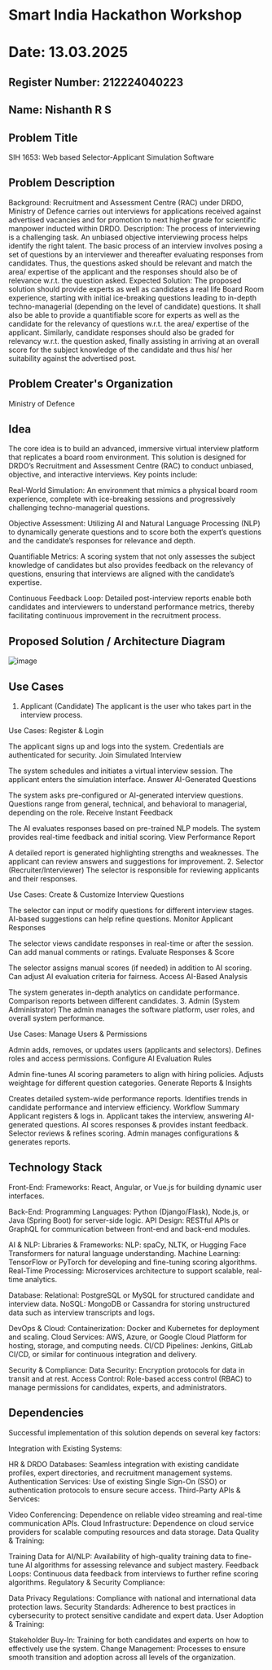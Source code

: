 # Smart India Hackathon Workshop
# Date: 13.03.2025
## Register Number: 212224040223
## Name: Nishanth R S
## Problem Title
SIH 1653: Web based Selector-Applicant Simulation Software
## Problem Description
Background: Recruitment and Assessment Centre (RAC) under DRDO, Ministry of Defence carries out interviews for applications received against advertised vacancies and for promotion to next higher grade for scientific manpower inducted within DRDO. Description: The process of interviewing is a challenging task. An unbiased objective interviewing process helps identify the right talent. The basic process of an interview involves posing a set of questions by an interviewer and thereafter evaluating responses from candidates. Thus, the questions asked should be relevant and match the area/ expertise of the applicant and the responses should also be of relevance w.r.t. the question asked. Expected Solution: The proposed solution should provide experts as well as candidates a real life Board Room experience, starting with initial ice-breaking questions leading to in-depth techno-managerial (depending on the level of candidate) questions. It shall also be able to provide a quantifiable score for experts as well as the candidate for the relevancy of questions w.r.t. the area/ expertise of the applicant. Similarly, candidate responses should also be graded for relevancy w.r.t. the question asked, finally assisting in arriving at an overall score for the subject knowledge of the candidate and thus his/ her suitability against the advertised post.

## Problem Creater's Organization
Ministry of Defence

## Idea
The core idea is to build an advanced, immersive virtual interview platform that replicates a board room environment. This solution is designed for DRDO’s Recruitment and Assessment Centre (RAC) to conduct unbiased, objective, and interactive interviews. Key points include:

Real-World Simulation:
An environment that mimics a physical board room experience, complete with ice-breaking sessions and progressively challenging techno-managerial questions.

Objective Assessment:
Utilizing AI and Natural Language Processing (NLP) to dynamically generate questions and to score both the expert’s questions and the candidate’s responses for relevance and depth.

Quantifiable Metrics:
A scoring system that not only assesses the subject knowledge of candidates but also provides feedback on the relevancy of questions, ensuring that interviews are aligned with the candidate’s expertise.

Continuous Feedback Loop:
Detailed post-interview reports enable both candidates and interviewers to understand performance metrics, thereby facilitating continuous improvement in the recruitment process.

## Proposed Solution / Architecture Diagram
![image](https://github.com/user-attachments/assets/815ee4c2-54d1-4bcb-a751-ec41645d2a7f)


## Use Cases
1. Applicant (Candidate)
The applicant is the user who takes part in the interview process.

Use Cases:
Register & Login

The applicant signs up and logs into the system.
Credentials are authenticated for security.
Join Simulated Interview

The system schedules and initiates a virtual interview session.
The applicant enters the simulation interface.
Answer AI-Generated Questions

The system asks pre-configured or AI-generated interview questions.
Questions range from general, technical, and behavioral to managerial, depending on the role.
Receive Instant Feedback

The AI evaluates responses based on pre-trained NLP models.
The system provides real-time feedback and initial scoring.
View Performance Report

A detailed report is generated highlighting strengths and weaknesses.
The applicant can review answers and suggestions for improvement.
2. Selector (Recruiter/Interviewer)
The selector is responsible for reviewing applicants and their responses.

Use Cases:
Create & Customize Interview Questions

The selector can input or modify questions for different interview stages.
AI-based suggestions can help refine questions.
Monitor Applicant Responses

The selector views candidate responses in real-time or after the session.
Can add manual comments or ratings.
Evaluate Responses & Score

The selector assigns manual scores (if needed) in addition to AI scoring.
Can adjust AI evaluation criteria for fairness.
Access AI-Based Analysis

The system generates in-depth analytics on candidate performance.
Comparison reports between different candidates.
3. Admin (System Administrator)
The admin manages the software platform, user roles, and overall system performance.

Use Cases:
Manage Users & Permissions

Admin adds, removes, or updates users (applicants and selectors).
Defines roles and access permissions.
Configure AI Evaluation Rules

Admin fine-tunes AI scoring parameters to align with hiring policies.
Adjusts weightage for different question categories.
Generate Reports & Insights

Creates detailed system-wide performance reports.
Identifies trends in candidate performance and interview efficiency.
Workflow Summary
Applicant registers & logs in.
Applicant takes the interview, answering AI-generated questions.
AI scores responses & provides instant feedback.
Selector reviews & refines scoring.
Admin manages configurations & generates reports.


## Technology Stack
Front-End:
Frameworks: React, Angular, or Vue.js for building dynamic user interfaces.

Back-End:
Programming Languages: Python (Django/Flask), Node.js, or Java (Spring Boot) for server-side logic.
API Design: RESTful APIs or GraphQL for communication between front-end and back-end modules.

AI & NLP:
Libraries & Frameworks:
NLP: spaCy, NLTK, or Hugging Face Transformers for natural language understanding.
Machine Learning: TensorFlow or PyTorch for developing and fine-tuning scoring algorithms.
Real-Time Processing: Microservices architecture to support scalable, real-time analytics.

Database:
Relational: PostgreSQL or MySQL for structured candidate and interview data.
NoSQL: MongoDB or Cassandra for storing unstructured data such as interview transcripts and logs.

DevOps & Cloud:
Containerization: Docker and Kubernetes for deployment and scaling.
Cloud Services: AWS, Azure, or Google Cloud Platform for hosting, storage, and computing needs.
CI/CD Pipelines: Jenkins, GitLab CI/CD, or similar for continuous integration and delivery.

Security & Compliance:
Data Security: Encryption protocols for data in transit and at rest.
Access Control: Role-based access control (RBAC) to manage permissions for candidates, experts, and administrators.

## Dependencies
Successful implementation of this solution depends on several key factors:

Integration with Existing Systems:

HR & DRDO Databases: Seamless integration with existing candidate profiles, expert directories, and recruitment management systems.
Authentication Services: Use of existing Single Sign-On (SSO) or authentication protocols to ensure secure access.
Third-Party APIs & Services:

Video Conferencing: Dependence on reliable video streaming and real-time communication APIs.
Cloud Infrastructure: Dependence on cloud service providers for scalable computing resources and data storage.
Data Quality & Training:

Training Data for AI/NLP: Availability of high-quality training data to fine-tune AI algorithms for assessing relevance and subject mastery.
Feedback Loops: Continuous data feedback from interviews to further refine scoring algorithms.
Regulatory & Security Compliance:

Data Privacy Regulations: Compliance with national and international data protection laws.
Security Standards: Adherence to best practices in cybersecurity to protect sensitive candidate and expert data.
User Adoption & Training:

Stakeholder Buy-In: Training for both candidates and experts on how to effectively use the system.
Change Management: Processes to ensure smooth transition and adoption across all levels of the organization.
